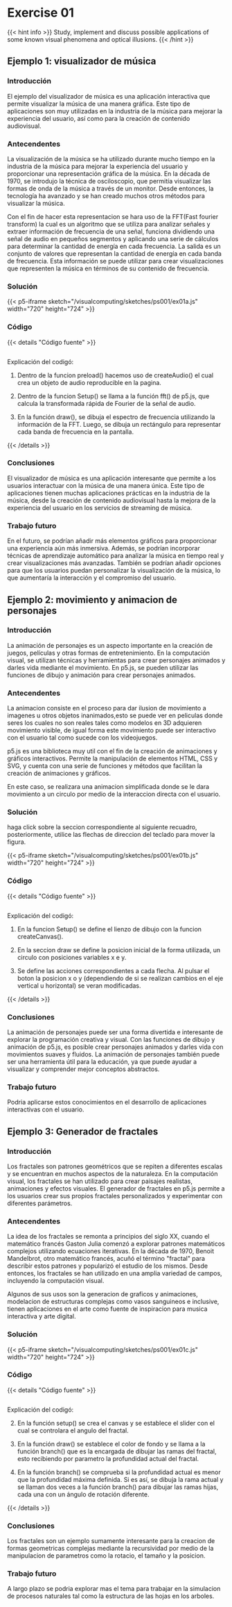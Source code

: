 # Exercise 01

{{< hint info >}}
Study, implement and discuss possible applications of some known visual phenomena and optical illusions.
{{< /hint >}}

## Ejemplo 1: visualizador de música

### Introducción

El ejemplo del visualizador de música es una aplicación interactiva que permite visualizar la música de una manera gráfica. Este tipo de aplicaciones son muy utilizadas en la industria de la música para mejorar la experiencia del usuario, así como para la creación de contenido audiovisual.

### Antecendentes

La visualización de la música se ha utilizado durante mucho tiempo en la industria de la música para mejorar la experiencia del usuario y proporcionar una representación gráfica de la música. En la década de 1970, se introdujo la técnica de osciloscopio, que permitía visualizar las formas de onda de la música a través de un monitor. Desde entonces, la tecnología ha avanzado y se han creado muchos otros métodos para visualizar la música.

Con el fin de hacer esta representacion se hara uso de la FFT(Fast fourier transform) la cual es un algoritmo que se utiliza para analizar señales y extraer información de frecuencia de una señal, funciona dividiendo una señal de audio en pequeños segmentos y aplicando una serie de cálculos para determinar la cantidad de energía en cada frecuencia. La salida es un conjunto de valores que representan la cantidad de energía en cada banda de frecuencia. Esta información se puede utilizar para crear visualizaciones que representen la música en términos de su contenido de frecuencia.

### Solución

{{< p5-iframe sketch="/visualcomputing/sketches/ps001/ex01a.js" width="720" height="724" >}}

### Código

{{< details "Código fuente" >}}

<pre data-src="/visualcomputing/sketches/ps001/ex01a.js" class="line-numbers"></pre>

Explicación del codigó:

1. Dentro de la funcion preload() hacemos uso de createAudio() el cual crea un objeto de audio reproducible en la pagina.

2. Dentro de la funcion Setup() se llama a la función fft() de p5.js, que calcula la transformada rápida de Fourier de la señal de audio.

3. En la función draw(), se dibuja el espectro de frecuencia utilizando la información de la FFT. Luego, se dibuja un rectángulo para representar cada banda de frecuencia en la pantalla.

{{< /details >}}

### Conclusiones

El visualizador de música es una aplicación interesante que permite a los usuarios interactuar con la música de una manera única. Este tipo de aplicaciones tienen muchas aplicaciones prácticas en la industria de la música, desde la creación de contenido audiovisual hasta la mejora de la experiencia del usuario en los servicios de streaming de música.

### Trabajo futuro

En el futuro, se podrían añadir más elementos gráficos para proporcionar una experiencia aún más inmersiva. Además, se podrían incorporar técnicas de aprendizaje automático para analizar la música en tiempo real y crear visualizaciones más avanzadas. También se podrían añadir opciones para que los usuarios puedan personalizar la visualización de la música, lo que aumentaría la interacción y el compromiso del usuario.

## Ejemplo 2: movimiento y animacion de personajes

### Introducción

La animación de personajes es un aspecto importante en la creación de juegos, películas y otras formas de entretenimiento. En la computación visual, se utilizan técnicas y herramientas para crear personajes animados y darles vida mediante el movimiento. En p5.js, se pueden utilizar las funciones de dibujo y animación para crear personajes animados.

### Antecendentes

La animacion consiste en el proceso para dar ilusion de movimiento a imagenes u otros objetos inanimados,esto se puede ver en peliculas donde seres los cuales no son reales tales como modelos en 3D adquieren movimiento visible, de igual forma este movimiento puede ser interactivo con el usuario tal como sucede con los videojuegos.

p5.js es una biblioteca muy util con el fin de la creación de animaciones y gráficos interactivos. Permite la manipulación de elementos HTML, CSS y SVG, y cuenta con una serie de funciones y métodos que facilitan la creación de animaciones y gráficos.

En este caso, se realizara una animacion simplificada donde se le dara movimiento a un circulo por medio de la interaccion directa con el usuario.

### Solución

haga click sobre la seccion correspondiente al siguiente recuadro, posteriormente, utilice las flechas de direccion del teclado para mover la figura.

{{< p5-iframe sketch="/visualcomputing/sketches/ps001/ex01b.js" width="720" height="724" >}}

### Código

{{< details "Código fuente" >}}

<pre data-src="/visualcomputing/sketches/ps001/ex01b.js" class="line-numbers"></pre>

Explicación del codigó:

1. En la funcion Setup() se define el lienzo de dibujo con la funcion createCanvas().

2. En la seccion draw se define la posicion inicial de la forma utilizada, un circulo con posiciones variables x e y.

3. Se define las acciones correspondientes a cada flecha. Al pulsar el boton la posicion x o y (dependiendo de si se realizan cambios en el eje vertical u horizontal) se veran modificadas.

{{< /details >}}

### Conclusiones

La animación de personajes puede ser una forma divertida e interesante de explorar la programación creativa y visual. Con las funciones de dibujo y animación de p5.js, es posible crear personajes animados y darles vida con movimientos suaves y fluidos. La animación de personajes también puede ser una herramienta útil para la educación, ya que puede ayudar a visualizar y comprender mejor conceptos abstractos.

### Trabajo futuro

Podria aplicarse estos conocimientos en el desarrollo de aplicaciones interactivas con el usuario.

## Ejemplo 3: Generador de fractales

### Introducción

Los fractales son patrones geométricos que se repiten a diferentes escalas y se encuentran en muchos aspectos de la naturaleza. En la computación visual, los fractales se han utilizado para crear paisajes realistas, animaciones y efectos visuales. El generador de fractales en p5.js permite a los usuarios crear sus propios fractales personalizados y experimentar con diferentes parámetros.

### Antecendentes

La idea de los fractales se remonta a principios del siglo XX, cuando el matemático francés Gaston Julia comenzó a explorar patrones matemáticos complejos utilizando ecuaciones iterativas. En la década de 1970, Benoit Mandelbrot, otro matemático francés, acuñó el término "fractal" para describir estos patrones y popularizó el estudio de los mismos. Desde entonces, los fractales se han utilizado en una amplia variedad de campos, incluyendo la computación visual.

Algunos de sus usos son la generacion de graficos y animaciones, modelacion de estructuras complejas como vasos sanguineos e inclusive, tienen aplicaciones en el arte como fuente de inspiracion para musica interactiva y arte digital.

### Solución

{{< p5-iframe sketch="/visualcomputing/sketches/ps001/ex01c.js" width="720" height="724" >}}

### Código

{{< details "Código fuente" >}}

<pre data-src="/visualcomputing/sketches/ps001/ex01c.js" class="line-numbers"></pre>

Explicación del codigó:

2. En la función setup() se crea el canvas y se establece el slider con el cual se controlara el angulo del fractal.

3. En la función draw() se establece el color de fondo y se llama a la función branch() que es la encargada de dibujar las ramas del fractal, esto recibiendo por parametro la profundidad actual del fractal.

4. En la función branch() se comprueba si la profundidad actual es menor que la profundidad máxima definida. Si es así, se dibuja la rama actual y se llaman dos veces a la función branch() para dibujar las ramas hijas, cada una con un ángulo de rotación diferente.

{{< /details >}}

### Conclusiones

Los fractales son un ejemplo sumamente interesante para la creacion de formas geometricas complejas mediante la recursividad por medio de la manipulacion de parametros como la rotacio, el tamaño y la posicion.

### Trabajo futuro

A largo plazo se podria explorar mas el tema para trabajar en la simulacion de procesos naturales tal como
la estructura de las hojas en los arboles.
